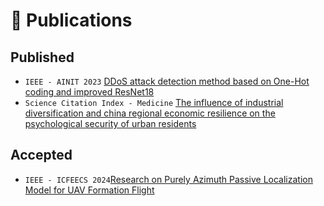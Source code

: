 # 📝 Publications 
## Published
- `IEEE - AINIT 2023` [DDoS attack detection method based on One-Hot coding and improved ResNet18](https://ieeexplore.ieee.org/document/10210725)
- `Science Citation Index - Medicine` [The influence of industrial diversification and china regional economic resilience on the psychological security of urban residents](https://www.webofscience.com/wos)
## Accepted
- `IEEE - ICFEECS 2024`[Research on Purely Azimuth Passive Localization Model for UAV Formation Flight]()